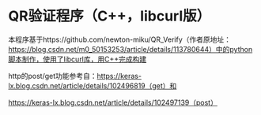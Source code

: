 # QR验证程序（C++，libcurl版）

本程序基于https://github.com/newton-miku/QR_Verify（作者原地址：https://blog.csdn.net/m0_50153253/article/details/113780644）中的python脚本制作，使用了libcurl库，用C++完成构建

http的post/get功能参考自：https://keras-lx.blog.csdn.net/article/details/102496819（get）和

https://keras-lx.blog.csdn.net/article/details/102497139（post）